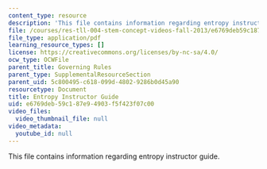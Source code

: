 ```yaml
---
content_type: resource
description: 'This file contains information regarding entropy instructor guide. '
file: /courses/res-tll-004-stem-concept-videos-fall-2013/e6769deb59c187e94903f5f423f07c00_MITRES_TLL-004F13_EntGuide.pdf
file_type: application/pdf
learning_resource_types: []
license: https://creativecommons.org/licenses/by-nc-sa/4.0/
ocw_type: OCWFile
parent_title: Governing Rules
parent_type: SupplementalResourceSection
parent_uid: 5c800495-c618-099d-4802-9286b0d45a90
resourcetype: Document
title: Entropy Instructor Guide
uid: e6769deb-59c1-87e9-4903-f5f423f07c00
video_files:
  video_thumbnail_file: null
video_metadata:
  youtube_id: null
---
```

This file contains information regarding entropy instructor guide. 